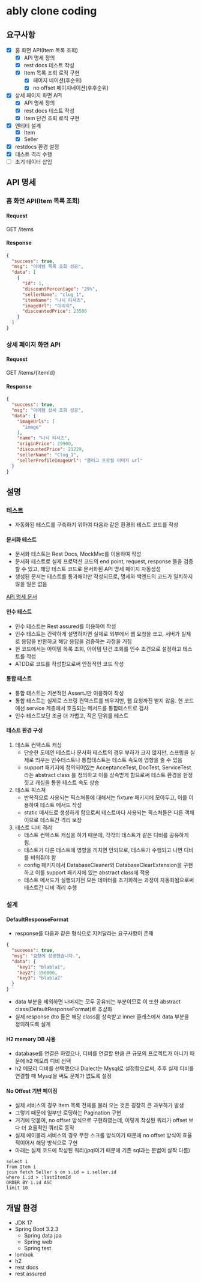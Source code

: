 # ably clone coding

## 요구사항

- [x] 홈 화면 API(Item 목록 조회)
    - [x] API 명세 정의
    - [x] rest docs 테스트 작성
    - [x] Item 목록 조회 로직 구현
        - [x] 페이지 네이션(후순위)
        - [x] no offset 페이지네이션(후후순위)
- [x] 상세 페이지 화면 API
    - [x] API 명세 정의
    - [x] rest docs 테스트 작성
    - [x] Item 단건 조회 로직 구현
- [x] 엔티티 설계
    - [x] Item
    - [x] Seller
- [x] restdocs 환경 설정
- [x] 테스트 격리 수행
- [ ] 초기 데이터 삽입

## API 명세

### 홈 화면 API(Item 목록 조회)

#### Request

GET /items

#### Response

```json
{
  "success": true,
  "msg": "아이템 목록 조회 성공",
  "data": [
    {
      "id": 1,
      "discountPercentage": "29%",
      "sellerName": "clug_1",
      "itemName": "나시 티셔츠",
      "imageUrl": "이미지",
      "discountedPrice": 23500
    }
  ]
}
```

### 상세 페이지 화면 API

#### Request

GET /items/{itemId}

#### Response

```json
{
  "success": true,
  "msg": "아이템 상세 조회 성공",
  "data": {
    "imageUrls": [
      "image"
    ],
    "name": "나시 티셔츠",
    "originPrice": 29900,
    "discountedPrice": 21229,
    "sellerName": "Clug_1",
    "sellerProfileImageUrl": "클러그 프로필 이미지 url"
  }
}
```

## 설명

### 테스트

- 자동화된 테스트를 구축하기 위하여 다음과 같은 환경의 테스트 코드를 작성

#### 문서화 테스트

- 문서화 테스트는 Rest Docs, MockMvc를 이용하여 작성
- 문서화 테스트로 실제 프로덕션 코드의 end point, request, response 들을 검증할 수 있고, 해당 테스트 코드로 문서화된 API 명세 페이지 자동생성
- 생성된 문서는 테스트를 통과해야만 작성되므로, 명세와 백엔드의 코드가 일치하지 않을 일은 없음

[API 명세 문서](src/main/resources/static/docs/index.html)

#### 인수 테스트

- 인수 테스트는 Rest assured를 이용하여 작성
- 인수 테스트는 간략하게 설명하자면 실제로 외부에서 웹 요청을 쏘고, 서버가 실제로 응답을 반환하고 해당 응답을 검증하는 과정을 거침
- 현 코드에서는 아이템 목록 조회, 아이템 단건 조회를 인수 조건으로 설정하고 테스트를 작성
- ATDD로 코드를 작성함으로써 안정적인 코드 작성

#### 통합 테스트

- 통합 테스트는 기본적인 AssertJ만 이용하여 작성
- 통합 테스트는 실제로 스프링 컨텍스트를 띄우지만, 웹 요청까진 받지 않음. 현 코드에선 service 계층에서 호출되는 메서드를 통합테스트로 검사
- 인수 테스트보단 조금 더 가볍고, 작은 단위를 테스트

#### 테스트 환경 구성

1. 테스트 컨텍스트 캐싱
    - 단순한 도메인 테스트나 문서화 테스트의 경우 부하가 크지 않지만, 스프링을 실제로 띄우는 인수테스트나 통합테스트는 테스트 속도에 영향을 줄 수 있음
    - support 패키지에 정의되어있는 AcceptanceTest, DocTest, ServiceTest라는 abstract class 를 정의하고 이를 상속받게 함으로써
      테스트 환경을 한정 짓고 캐싱을 통한 테스트 속도 상승
2. 테스트 픽스쳐
    - 반복적으로 사용되는 픽스쳐들에 대해서는 fixture 패키지에 모아두고, 이를 이용하여 테스트 메서드 작성
    - static 메서드로 생성하게 함으로써 테스트마다 사용되는 픽스쳐들은 다른 객체이므로 테스트간 격리 보장
3. 테스트 디비 격리
    - 테스트 컨텍스트 캐싱을 하기 때문에, 각각의 테스트가 같은 디비를 공유하게 됨.
    - 테스트가 다른 테스트에 영향을 끼치면 안되므로, 테스트가 수행되고 나면 디비를 비워줘야 함
    - config 패키지에서 DatabaseCleaner와 DatabaseClearExtension을 구현하고 이를 support 패키지에 있는 abstract class에
      적용
    - 테스트 메서드가 실행되기전 모든 데이터를 초기화하는 과정이 자동화됨으로써 테스트간 디비 격리 수행

### 설계

#### DefaultResponseFormat

- response를 다음과 같은 형식으로 지켜달라는 요구사항이 존재

```json
{
  "suceess": true,
  "msg": "요청에 성공했습니다.",
  "data": {
    "key1": "blabla1",
    "key2": 150000,
    "key3": "blabla2"
  }
}
```

- data 부분을 제외하면 나머지는 모두 공유되는 부분이므로 이 또한 abstract class(DefaultResponseFormat)로 추상화
- 실제 response dto 들은 해당 class를 상속받고 inner 클래스에서 data 부분을 정의하도록 설계

#### H2 memory DB 사용

- database를 연결은 하였으나, 디비를 연결할 만큼 큰 규모의 프로젝트가 아니기 때문에 h2 메모리 디비 선택
- h2 메모리 디비를 선택했으나 Dialect는 Mysql로 설정함으로써, 추후 실제 디비를 연결할 때 Mysql을 써도 문제가 없도록 설정

#### No Offest 기반 페이징

- 실제 서비스의 경우 Item 목록 전체를 불러 오는 것은 굉장히 큰 과부하가 발생
- 그렇기 때문에 일부만 로딩하는 Pagination 구현
- 거기에 덧붙여, no offset 방식으로 구현하였는데, 이렇게 작성된 쿼리가 offset 보다 더 효율적인 쿼리로 동작
- 실제 에이블리 서비스의 경우 무한 스크롤 방식이기 때문에 no offset 방식이 효율적이어서 해당 방식으로 구현
- 아래는 실제 코드에 작성된 쿼리(jpql이기 때문에 기존 sql과는 문법이 살짝 다름)

```
select i
from Item i
join fetch Seller s on s.id = i.seller.id
where i.id > :lastItemId
ORDER BY i.id ASC
limit 10
```

## 개발 환경

- JDK 17
- Spring Boot 3.2.3
    - Spring data jpa
    - Spring web
    - Spring test
- lombok
- h2
- rest docs
- rest assured